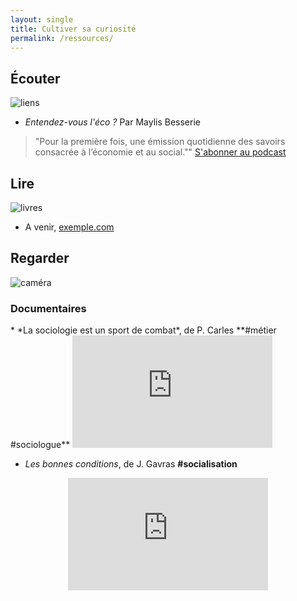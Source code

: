 ```yaml
---
layout: single
title: Cultiver sa curiosité
permalink: /ressources/
---
```


## Écouter

![liens](https://ya7yal.github.io/assets/atari.jpg)

* *Entendez-vous l'éco ?* Par Maylis Besserie
>"Pour la première fois, une émission quotidienne des savoirs consacrée à l’économie et au social."" [S'abonner au podcast](https://podcasts.apple.com/fr/podcast/entendez-vous-léco/id300710113)

## Lire

![livres](https://ya7yal.github.io/assets/livres.jpg)


* A venir, [exemple.com](https://www.example.com)

## Regarder

![caméra](https://ya7yal.github.io/assets/video.jpg)

### Documentaires

<div class="video-responsive">
* *La sociologie est un sport de combat*, de P. Carles **#métier #sociologue**
<iframe width="320" height="180" src="https://www.youtube.com/embed/1fHwbBw32aM" frameborder="0" allow="accelerometer; autoplay; encrypted-media; gyroscope; picture-in-picture" allowfullscreen></iframe>
</div>

* *Les bonnes conditions*, de J. Gavras **#socialisation**
<div class="video-responsive">
<iframe title="Les&#x20;bonnes&#x20;conditions" allowfullscreen="true" style="transition-duration:0;transition-property:no;margin:0 auto;position:relative;display:block;background-color:#000000;" frameborder="0" scrolling="no" width="320" height="180" src="https://www.arte.tv/player/v5/index.php?lang=fr_FR&json_url=https%3A%2F%2Fapi.arte.tv%2Fapi%2Fplayer%2Fv2%2Fconfig%2Ffr%2F066346-000-A&autostart=false&mute=0"></iframe>
</div>

[^1]: Le programme de sciences économiques et sociales a été réformé en 2019-2020. Les programmes ainsi que les "filières" classiques sont donc désormais obsolètes
